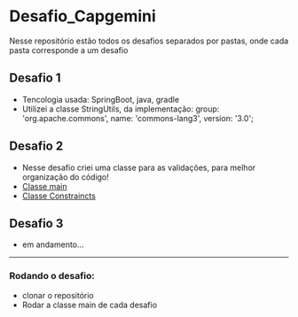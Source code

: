 # Desafio_Capgemini

Nesse repositório estão todos os desafios separados por pastas, onde cada pasta corresponde a um desafio


## Desafio 1 
- Tencologia usada: SpringBoot, java, gradle
- Utilizei a classe StringUtils, da implementação: group: 'org.apache.commons', name: 'commons-lang3', version: '3.0';

## Desafio 2
- Nesse desafio criei uma classe para as validações, para melhor organização do código!
- [Classe main](https://github.com/GabrielGPena793/Desafio_Capgemini/blob/main/desafio2/src/com/capgemini/Main.java)
- [Classe Constraincts](https://github.com/GabrielGPena793/Desafio_Capgemini/blob/main/desafio2/src/com/capgemini/Constraints.java)

## Desafio 3
- em andamento...

---
### Rodando o desafio:
- clonar o repositório
- Rodar a classe main de cada desafio
